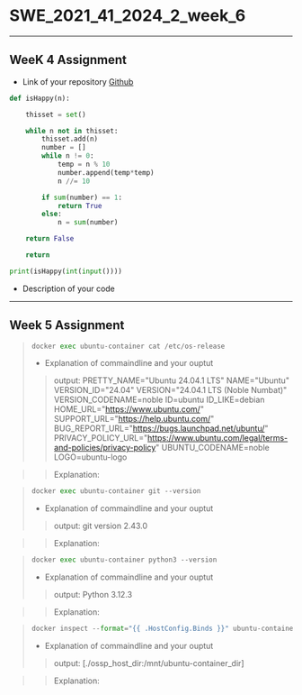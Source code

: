 # SWE_2021_41_2024_2_week_6
---
## WeeK 4 Assignment
* Link of your repository    [Github](https://github.com/Lee-seunghyeon2/-SWE_2021_41_2024_2_week_4/blob/main/2021310999_%EC%9D%B4%EC%8A%B9%ED%98%84%20(5).ipynb)  
</pre>

```python
def isHappy(n):

    thisset = set()

    while n not in thisset:
        thisset.add(n)
        number = []
        while n != 0:
            temp = n % 10
            number.append(temp*temp)
            n //= 10

        if sum(number) == 1:
            return True
        else:
            n = sum(number)

    return False

    return

print(isHappy(int(input())))
```
* Description of your code
---
## Week 5 Assignment


</pre>

>```python  
>docker exec ubuntu-container cat /etc/os-release 
>``` 
>* Explanation of commaindline and your ouptut
>> output: PRETTY_NAME="Ubuntu 24.04.1 LTS"
>> NAME="Ubuntu"
>> VERSION_ID="24.04"
>> VERSION="24.04.1 LTS (Noble Numbat)"
>> VERSION_CODENAME=noble
>> ID=ubuntu
>> ID_LIKE=debian
>> HOME_URL="https://www.ubuntu.com/"
>> SUPPORT_URL="https://help.ubuntu.com/"
>> BUG_REPORT_URL="https://bugs.launchpad.net/ubuntu/"
>> PRIVACY_POLICY_URL="https://www.ubuntu.com/legal/terms-and-policies/privacy-policy"
>> UBUNTU_CODENAME=noble
>> LOGO=ubuntu-logo

>> Explanation:
</pre>  

>```python   
>docker exec ubuntu-container git --version
>```
>* Explanation of commaindline and your ouptut
>> output: git version 2.43.0

>> Explanation:

</pre>

>```python   
>docker exec ubuntu-container python3 --version
>```
>* Explanation of commaindline and your ouptut
>> output: Python 3.12.3

>> Explanation:

</pre>

>```python   
>docker inspect --format="{{ .HostConfig.Binds }}" ubuntu-container
>```
>* Explanation of commaindline and your ouptut
>> output: [./ossp_host_dir:/mnt/ubuntu-container_dir]

>> Explanation:
